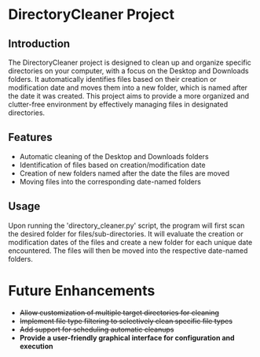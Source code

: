 # DirectoryCleaner Project

## Introduction
The DirectoryCleaner project is designed to clean up and organize specific directories on your computer, with a focus on the Desktop and Downloads folders. It automatically identifies files based on their creation or modification date and moves them into a new folder, which is named after the date it was created. This project aims to provide a more organized and clutter-free environment by effectively managing files in designated directories.

## Features
- Automatic cleaning of the Desktop and Downloads folders
- Identification of files based on creation/modification date
- Creation of new folders named after the date the files are moved
- Moving files into the corresponding date-named folders

## Usage
Upon running the 'directory_cleaner.py' script, the program will first scan the desired folder for files/sub-directories. It will evaluate the creation or modification dates of the files and create a new folder for each unique date encountered. The files will then be moved into the respective date-named folders.

# Future Enhancements
- ~~Allow customization of multiple target directories for cleaning~~
- ~~Implement file type filtering to selectively clean specific file types~~
- ~~Add support for scheduling automatic cleanups~~
- **Provide a user-friendly graphical interface for configuration and execution**